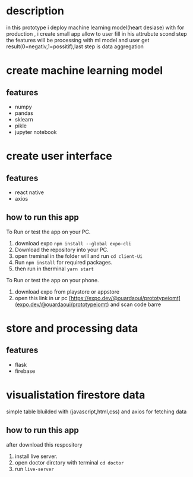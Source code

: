 <!-- heading -->
# description
in this prototype i deploy machine learning model(heart desiase)
with for production , i create small app allow to user fill in his attrubute scond step the features will be processing with ml model and user get result(0=negativ,1=possitif),last step is data aggregation 
# create machine learning model 
## features
- numpy
- pandas
- sklearn
- pikle
- jupyter notebook 
# create user interface
## features
- react native
- axios
## how to run this app
To Run or test the app on your PC.
1. download expo `npm install --global expo-cli`
2. Download the repository into your PC.
3. open treminal in the folder will and run `cd client-Ui`
4. Run `npm install` for required packages.
5. then run in therminal `yarn start`

To Run or test the app on your phone.
1. download expo from playstore or appstore
2. open this link in ur pc [https://expo.dev/@ouardaoui/prototypeiomt](expo.dev/@ouardaoui/prototypeiomt) and scan code barre
# store and processing data
## features
- flask 
- firebase
# visualistation firestore data 
simple table bluilded with (javascript,html,css) and axios for fetching data
## how to run this app
after download this respository
1. install live server.
2. open doctor dirctory with terminal `cd doctor` 
3. run `live-server`
